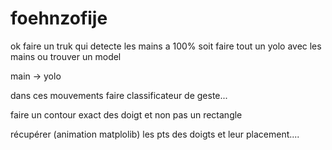 # foehnzofije


ok faire un truk qui detecte les mains a 100% soit faire tout un yolo avec les mains ou trouver un model

main -> yolo

dans ces mouvements faire classificateur de geste... 

faire un contour exact des doigt et non pas un rectangle

récupérer (animation matplolib) les pts des doigts et leur placement....
